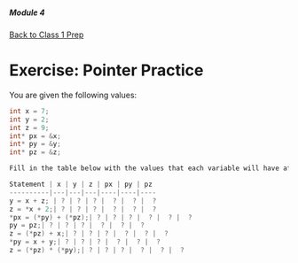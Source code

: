 ##### Module 4

[Back to Class 1 Prep](../../class1-prep#pointers)

# Exercise: Pointer Practice

You are given the following values:

```c
int x = 7;
int y = 2;
int z = 9;
int* px = &x;
int* py = &y;
int* pz = &z;

Fill in the table below with the values that each variable will have after each statement is executed.

Statement | x | y | z | px | py | pz 
----------|---|---|---|----|----|----
y = x + z; | ? | ? | ? |  ? |  ? |  ?
z = *x + 2;| ? | ? | ? |  ? |  ? |  ?
*px = (*py) + (*pz);| ? | ? | ? |  ? |  ? |  ?
py = pz;| ? | ? | ? |  ? |  ? |  ?
z = (*pz) + x;| ? | ? | ? |  ? |  ? |  ?
*py = x + y;| ? | ? | ? |  ? |  ? |  ?
z = (*pz) * (*py);| ? | ? | ? |  ? |  ? |  ?
